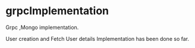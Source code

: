 # grpcImplementation


Grpc ,Mongo implementation.


User creation and Fetch User details Implementation has been done so far.
